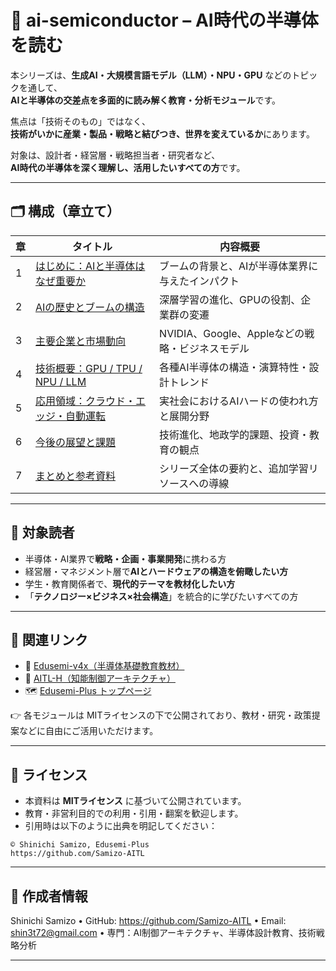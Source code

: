 # 🤖 ai-semiconductor – AI時代の半導体を読む

本シリーズは、**生成AI・大規模言語モデル（LLM）・NPU・GPU** などのトピックを通して、  
**AIと半導体の交差点を多面的に読み解く教育・分析モジュール**です。

焦点は「技術そのもの」ではなく、  
**技術がいかに産業・製品・戦略と結びつき、世界を変えているか**にあります。

対象は、設計者・経営層・戦略担当者・研究者など、  
**AI時代の半導体を深く理解し、活用したいすべての方**です。

---

## 🗂 構成（章立て）

| 章 | タイトル | 内容概要 |
|----|----------|----------|
| 1 | [はじめに：AIと半導体はなぜ重要か](01_introduction.md) | ブームの背景と、AIが半導体業界に与えたインパクト |
| 2 | [AIの歴史とブームの構造](02_history_trend.md) | 深層学習の進化、GPUの役割、企業群の変遷 |
| 3 | [主要企業と市場動向](03_key_players.md) | NVIDIA、Google、Appleなどの戦略・ビジネスモデル |
| 4 | [技術概要：GPU / TPU / NPU / LLM](04_technical_architecture.md) | 各種AI半導体の構造・演算特性・設計トレンド |
| 5 | [応用領域：クラウド・エッジ・自動運転](05_applications.md) | 実社会におけるAIハードの使われ方と展開分野 |
| 6 | [今後の展望と課題](06_future_outlook.md) | 技術進化、地政学的課題、投資・教育の観点 |
| 7 | [まとめと参考資料](07_summary.md) | シリーズ全体の要約と、追加学習リソースへの導線 |

---

## 🎯 対象読者

- 半導体・AI業界で**戦略・企画・事業開発**に携わる方  
- 経営層・マネジメント層で**AIとハードウェアの構造を俯瞰したい方**  
- 学生・教育関係者で、**現代的テーマを教材化したい方**  
- 「**テクノロジー×ビジネス×社会構造**」を統合的に学びたいすべての方

---

## 🔗 関連リンク

- 📘 [Edusemi-v4x（半導体基礎教育教材）](https://github.com/Samizo-AITL/Edusemi-v4x)  
- 🧠 [AITL-H（知能制御アーキテクチャ）](https://github.com/Samizo-AITL/AITL-H)  
- 🗺️ [Edusemi-Plus トップページ](../README.md)

👉 各モジュールは MITライセンスの下で公開されており、教材・研究・政策提案などに自由にご活用いただけます。

---

## 📄 ライセンス

- 本資料は **MITライセンス** に基づいて公開されています。  
- 教育・非営利目的での利用・引用・翻案を歓迎します。  
- 引用時は以下のように出典を明記してください：

```text
© Shinichi Samizo, Edusemi-Plus
https://github.com/Samizo-AITL
```

---

## 👤 作成者情報

Shinichi Samizo
	•	GitHub: https://github.com/Samizo-AITL
	•	Email: shin3t72@gmail.com
	•	専門：AI制御アーキテクチャ、半導体設計教育、技術戦略分析

---

